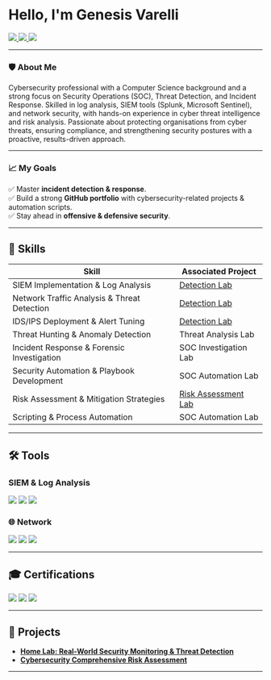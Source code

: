 # Hello, I'm Genesis Varelli
<a href="https://www.linkedin.com/in/genesisvarelli/">
  <img src="https://img.shields.io/badge/-LinkedIn-0072b1?&style=for-the-badge&logo=linkedin&logoColor=white" />
</a>

<a href="https://github.com/genesisvarelli">
  <img src="https://img.shields.io/badge/-GitHub-181717?&style=for-the-badge&logo=github&logoColor=white" />
</a>

<a href="https://www.instagram.com/genesisvarelli/">
  <img src="https://img.shields.io/badge/-Instagram-E4405F?&style=for-the-badge&logo=instagram&logoColor=white" />
</a>

---

### **🛡️ About Me**  
Cybersecurity professional with a Computer Science background and a strong focus on Security Operations (SOC), Threat Detection, and Incident Response. 
Skilled in log analysis, SIEM tools (Splunk, Microsoft Sentinel), and network security, with hands-on experience in cyber threat intelligence and risk analysis. 
Passionate about protecting organisations from cyber threats, ensuring compliance, and strengthening security postures with a proactive, results-driven approach.

---

### **📈 My Goals**   
✅ Master **incident detection & response**.  
✅ Build a strong **GitHub portfolio** with cybersecurity-related projects & automation scripts.  
✅ Stay ahead in **offensive & defensive security**. 

---

## **🚀 Skills**

| Skill                                         | Associated Project         |
|-----------------------------------------------|----------------------------|
| SIEM Implementation & Log Analysis           | <a href="https://github.com/GenesisVarelli/Real-World-Security-Monitoring-Threat-Detection">Detection Lab</a>              |
| Network Traffic Analysis & Threat Detection  | <a href="https://github.com/GenesisVarelli/Real-World-Security-Monitoring-Threat-Detection">Detection Lab</a>              |
| IDS/IPS Deployment & Alert Tuning            | <a href="https://github.com/GenesisVarelli/Real-World-Security-Monitoring-Threat-Detection">Detection Lab</a>              |
| Threat Hunting & Anomaly Detection           | Threat Analysis Lab        |
| Incident Response & Forensic Investigation   | SOC Investigation Lab      |
| Security Automation & Playbook Development   | SOC Automation Lab         |
| Risk Assessment & Mitigation Strategies      | <a href="https://github.com/GenesisVarelli/DATACOM-Comprehensive-Risk-Assessment">Risk Assessment Lab</a>        |
| Scripting & Process Automation               | SOC Automation Lab         |


---

## **🛠️ Tools**
### SIEM & Log Analysis
<div>
    <img src="https://img.shields.io/badge/-Microsoft_Sentinel-0078D4?&style=for-the-badge&logo=Microsoft&logoColor=white" />
    <img src="https://img.shields.io/badge/-Splunk-000000?&style=for-the-badge&logo=Splunk&logoColor=white" />
    <img src="https://img.shields.io/badge/-Elastic-005571?&style=for-the-badge&logo=Elastic&logoColor=white" />
</div>

### **🌐 Network**
<div>
    <img src="https://img.shields.io/badge/-Wireshark-1679A7?&style=for-the-badge&logo=Wireshark&logoColor=white" />
    <img src="https://img.shields.io/badge/-Suricata-EF3B2D?&style=for-the-badge&logo=Suricata&logoColor=white" />
    <img src="https://img.shields.io/badge/-Zeek-777BB4?&style=for-the-badge&logo=Zeek&logoColor=white" />
</div>

---
## **🎓 Certifications**
<div>
<img src="https://img.shields.io/badge/-Let'sDefend%20SOC%20Analyst-1f8ef1?&style=for-the-badge&logo=letsdefend&logoColor=white" />
<img src="https://img.shields.io/badge/-IBM%20Agile%20&%20Scrum-052FAD?&style=for-the-badge&logo=IBM&logoColor=white" />
<img src="https://img.shields.io/badge/-Emergency%20First%20Aid%20at%20Work-008000?&style=for-the-badge&logo=first-aid&logoColor=white" />

</div>

---
## **🌟 Projects**
- <a href="https://github.com/GenesisVarelli/Real-World-Security-Monitoring-Threat-Detection">**Home Lab: Real-World Security Monitoring & Threat Detection**</a>
- <a href="https://github.com/GenesisVarelli/DATACOM-Comprehensive-Risk-Assessment">**Cybersecurity Comprehensive Risk Assessment**</a>
---
